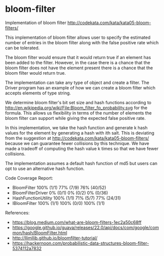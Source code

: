 # bloom-filter
Implementation of bloom filter
http://codekata.com/kata/kata05-bloom-filters/

This implementation of bloom filter allows user to specify the estimated number of entries in the bloom filter along with the false positive rate which can be tolerated.

The bloom filter would ensure that it would return true if an element has been added to the filter. However, in the case there is a chance that the bloom filter does not have the element present there is a chance that the bloom filter would return true. 

The implementation can take any type of object and create a filter. The Driver program has an example of how we can create a bloom filter which accepts elements of type string.

We determine bloom filter's bit set size and hash functions according to http://en.wikipedia.org/wiki/File:Bloom_filter_fp_probability.svg for the formula. This allows us flexibility in terms of the number of elements the bloom filter can support while giving the expected false positive rate.

In this implementation, we take the hash function and generate k hash values for the element by generating a hash with ith salt. This is deviating from the suggestion at http://codekata.com/kata/kata05-bloom-filters/ because we can guarantee fewer collisions by this technique. We have made a tradeoff of computing the hash value k times so that we have fewer collisions.

The implementation assumes a default hash function of md5 but users can opt to use an alternative hash function.

Code Coverage Report:
* BloomFilter	100% (1/1)	77% (7/9)	76% (40/52)
* BloomFilterDriver	0% (0/1)	0% (0/2)	0% (0/36)
* HashFunctionUtility	100% (1/1)	71% (5/7)	77% (24/31)
* IBloomFilter	100% (1/1)	100% (0/0)	100% (1/1)


References:
* https://blog.medium.com/what-are-bloom-filters-1ec2a50c68ff
* https://google.github.io/guava/releases/22.0/api/docs/com/google/common/hash/BloomFilter.html
* http://llimllib.github.io/bloomfilter-tutorial/
* https://hackernoon.com/probabilistic-data-structures-bloom-filter-5374112a7832

